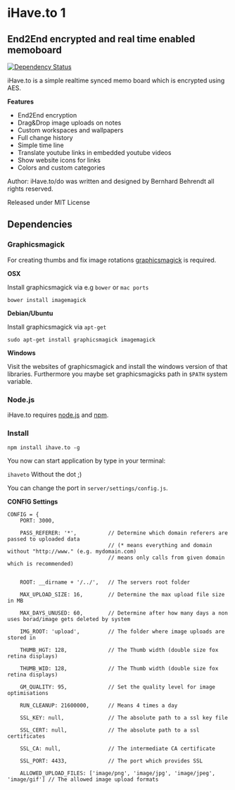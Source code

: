 # iHave.to 1

## End2End encrypted and real time enabled memoboard

[![Dependency Status](https://gemnasium.com/BernhardBezdek/ihave.to.svg)](https://gemnasium.com/BernhardBezdek/ihave.to)


iHave.to is a simple realtime synced memo board which is encrypted using AES.

**Features** 

- End2End encryption
- Drag&Drop image uploads on notes
- Custom workspaces and wallpapers
- Full change history
- Simple time line
- Translate youtube links in embedded youtube videos
- Show website icons for links
- Colors and custom categories


Author:
iHave.to/do was written and designed by Bernhard Behrendt all rights reserved.

Released under MIT License

## Dependencies

### Graphicsmagick
For creating thumbs and fix image rotations [graphicsmagick](http://www.graphicsmagick.org/)
is required.

**OSX**

Install graphicsmagick via e.g ``bower`` or ``mac ports``

```
bower install imagemagick
```

**Debian/Ubuntu**

Install graphicsmagick via ``apt-get``

```
sudo apt-get install graphicsmagick imagemagick
```

**Windows**

Visit the websites of graphicsmagick and install the windows version of that libraries.
Furthermore you maybe set graphicsmagicks path in ``$PATH`` system variable.


### Node.js

iHave.to requires [node.js](http://nodejs.org/ "The node.js environment") and [npm](http://npmjs.org/ "Node Packaged Modules").

### Install

``npm install ihave.to -g``

You now can start application by type in your terminal:

``ihaveto`` Without the dot ;)


You can change the port in ``server/settings/config.js``.

**CONFIG Settings**

    CONFIG = {
        PORT: 3000,
        
        PASS_REFERER: '*',          // Determine which domain referers are passed to uploaded data
                                    // (* means everything and domain without "http://www." (e.g. mydomain.com)
                                    // means only calls from given domain which is recommended)

        
        ROOT: __dirname + '/../',   // The servers root folder
        
        MAX_UPLOAD_SIZE: 16,        // Determine the max upload file size in MB
        
        MAX_DAYS_UNUSED: 60,        // Determine after how many days a non uses borad/image gets deleted by system
        
        IMG_ROOT: 'upload',         // The folder where image uploads are stored in
        
        THUMB_HGT: 128,             // The Thumb width (double size fox retina displays)
        
        THUMB_WID: 128,             // The Thumb width (double size fox retina displays)
        
        GM_QUALITY: 95,             // Set the quality level for image optimisations
        
        RUN_CLEANUP: 21600000,      // Means 4 times a day
        
        SSL_KEY: null,              // The absolute path to a ssl key file
        
        SSL_CERT: null,             // The absolute path to a ssl certificates
        
        SSL_CA: null,               // The intermediate CA certificate
        
        SSL_PORT: 4433,             // The port which provides SSL
        
        ALLOWED_UPLOAD_FILES: ['image/png', 'image/jpg', 'image/jpeg', 'image/gif'] // The allowed image upload formats